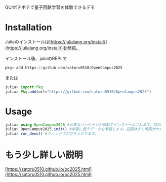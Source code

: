 GUIポチポチで量子回路学習を体験できるデモ

# Installation
Juliaのインストールは[https://julialang.org/install/](https://julialang.org/install/)を参照。

インストール後、juliaのREPLで
```julia
pkg> add https://github.com/satoru0510/OpenCampus2025
```
または
```julia
julia> import Pkg
julia> Pkg.add(url="https://github.com/satoru0510/OpenCampus2025")
```

# Usage
```julia
julia> using OpenCampus2025 #必要なパッケージが自動でインストールされます。初回は少し時間がかかります。
julia> OpenCampus2025.init() #学習に使うデータを準備します。初回は少し時間がかかります。何か聞かれたら"y"と入力してEnter。
julia> run_demo() #ウィンドウが立ち上がります。
```

# もう少し詳しい説明
[https://satoru0510.github.io/oc2025.html](https://satoru0510.github.io/oc2025.html)
